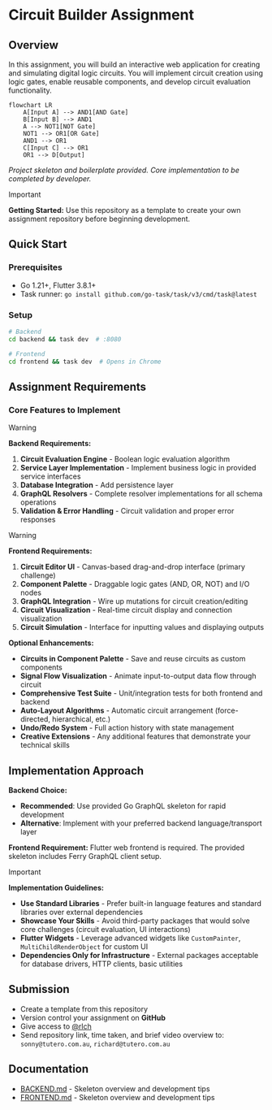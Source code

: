 # Circuit Builder Assignment

## Overview

In this assignment, you will build an interactive web application for creating and simulating digital logic circuits. You will implement circuit creation using logic gates, enable reusable components, and develop circuit evaluation functionality.

```mermaid
flowchart LR
    A[Input A] --> AND1[AND Gate]
    B[Input B] --> AND1
    A --> NOT1[NOT Gate]
    NOT1 --> OR1[OR Gate]
    AND1 --> OR1
    C[Input C] --> OR1
    OR1 --> D[Output]
```

*Project skeleton and boilerplate provided. Core implementation to be completed by developer.*

> [!IMPORTANT]
> **Getting Started:** Use this repository as a template to create your own assignment repository before beginning development.

## Quick Start

### Prerequisites

- Go 1.21+, Flutter 3.8.1+
- Task runner: `go install github.com/go-task/task/v3/cmd/task@latest`

### Setup

```bash
# Backend
cd backend && task dev  # :8080

# Frontend
cd frontend && task dev  # Opens in Chrome
```

## Assignment Requirements

### Core Features to Implement

> [!WARNING]
> **Backend Requirements:**
> 
> 1. **Circuit Evaluation Engine** - Boolean logic evaluation algorithm
> 2. **Service Layer Implementation** - Implement business logic in provided service interfaces
> 3. **Database Integration** - Add persistence layer
> 4. **GraphQL Resolvers** - Complete resolver implementations for all schema operations
> 5. **Validation & Error Handling** - Circuit validation and proper error responses

> [!WARNING]
> **Frontend Requirements:**
> 
> 1. **Circuit Editor UI** - Canvas-based drag-and-drop interface (primary challenge)
> 2. **Component Palette** - Draggable logic gates (AND, OR, NOT) and I/O nodes
> 3. **GraphQL Integration** - Wire up mutations for circuit creation/editing
> 4. **Circuit Visualization** - Real-time circuit display and connection visualization
> 5. **Circuit Simulation** - Interface for inputting values and displaying outputs

**Optional Enhancements:**

- **Circuits in Component Palette** - Save and reuse circuits as custom components
- **Signal Flow Visualization** - Animate input-to-output data flow through circuit
- **Comprehensive Test Suite** - Unit/integration tests for both frontend and backend
- **Auto-Layout Algorithms** - Automatic circuit arrangement (force-directed, hierarchical, etc.)
- **Undo/Redo System** - Full action history with state management
- **Creative Extensions** - Any additional features that demonstrate your technical skills

## Implementation Approach

**Backend Choice:**
- **Recommended**: Use provided Go GraphQL skeleton for rapid development
- **Alternative**: Implement with your preferred backend language/transport layer

**Frontend Requirement:**
Flutter web frontend is required. The provided skeleton includes Ferry GraphQL client setup.

> [!IMPORTANT]
> **Implementation Guidelines:**
> 
> - **Use Standard Libraries** - Prefer built-in language features and standard libraries over external dependencies
> - **Showcase Your Skills** - Avoid third-party packages that would solve core challenges (circuit evaluation, UI interactions)
> - **Flutter Widgets** - Leverage advanced widgets like `CustomPainter`, `MultiChildRenderObject` for custom UI
> - **Dependencies Only for Infrastructure** - External packages acceptable for database drivers, HTTP clients, basic utilities

## Submission

- Create a template from this repository
- Version control your assignment on **GitHub**
- Give access to [@rlch](https://github.com/rlch)
- Send repository link, time taken, and brief video overview to: `sonny@tutero.com.au`, `richard@tutero.com.au`

## Documentation

- [BACKEND.md](BACKEND.md) - Skeleton overview and development tips
- [FRONTEND.md](FRONTEND.md) - Skeleton overview and development tips
